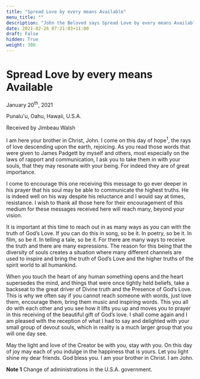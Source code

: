 ```yaml
---
title: "Spread Love by every means Available"
menu_title: ""
description: "John the Beloved says Spread Love by every means Available"
date: 2021-02-26 07:21:03+11:00
draft: False
hidden: True
weight: 386
---
```

# Spread Love by every means Available 

January 20<sup>th</sup>, 2021

Punalu'u, Oahu, Hawaii, U.S.A.

Received by Jimbeau Walsh


I am here your brother in Christ, John.  I come on this day of hope<sup>1</sup>, the rays of love descending upon the earth, rejoicing. As you read those words that were given to James Padgett by myself and others, most especially on the laws of rapport and communication, I ask you to take them in with your souls, that they may resonate with your being. For indeed they are of great importance. 

I come to encourage this one receiving this message to go ever deeper in his prayer that his soul may be able to communicate the highest truths. He is indeed well on his way despite his reluctance and I would say at times, resistance. I wish to thank all those here for their encouragement of this medium for these messages received here will reach many, beyond your vision. 

It is important at this time to reach out in as many ways as you can with the truth of God’s Love. If you can do this in song, so be it. In poetry, so be it. In film, so be it. In telling a tale, so be it. For there are many ways to receive the truth and there are many expressions. The reason for this being that the diversity of souls creates a situation where many different channels are used to inspire and bring the truth of God’s Love and the higher truths of the spirit world to all humankind. 

When you touch the heart of any human something opens and the heart supersedes the mind, and things that were once tightly held beliefs, take a backseat to the great driver of Divine truth and the Presence of God’s Love. This is why we often say if you cannot reach someone with words, just love them, encourage them, bring them music and inspiring words. This you all do with each other and you see how it lifts you up and moves you to prayer in this receiving of the beautiful gift of God’s love. I shall come again and I am pleased with the reception of what I had to say and delighted with your small group of devout souls, which in reality is a much larger group that you will one day see. 

May the light and love of the Creator be with you, stay with you. On this day of joy may each of you indulge in the happiness that is yours. Let you light shine my dear friends. God bless you. I am your brother in Christ. I am John.


**Note 1** Change of administrations in the U.S.A. government.